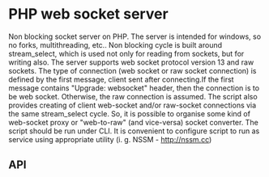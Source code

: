# PHP web socket server
Non blocking socket server on PHP.
The server is intended for windows, so no forks, multithreading, etc..
Non blocking cycle is built around stream_select, which is used not only for reading from sockets, but for writing also.
The server supports web socket protocol version 13 and raw sockets. 
The type of connection (web socket or raw socket connection) is defined by the first message, client sent after connecting.If the first message contains "Upgrade: websocket" header, then the connection is to be web socket. Otherwise, the raw connection is assumed.
The script also provides creating of client web-socket and/or raw-socket connections via the same stream_select cycle. So, it is possible to organise some kind of web-socket proxy or "web-to-raw" (and vice-versa) socket converter.
The script should be run under CLI. It is convenient to configure script to run as service using appropriate utility (i. g. NSSM - http://nssm.cc)
## API
